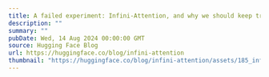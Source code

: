 ```yaml
---
title: A failed experiment: Infini-Attention, and why we should keep trying?
description: ""
summary: ""
pubDate: Wed, 14 Aug 2024 00:00:00 GMT
source: Hugging Face Blog
url: https://huggingface.co/blog/infini-attention
thumbnail: "https://huggingface.co/blog/infini-attention/assets/185_infini_attention/infini_attention_thumbnail.png"
---
```


